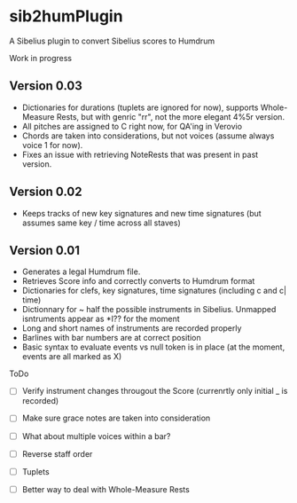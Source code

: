 # sib2humPlugin
A Sibelius plugin to convert Sibelius scores to Humdrum

Work in progress

## Version 0.03

* Dictionaries for durations (tuplets are ignored for now), supports Whole-Measure Rests, but with genric "rr", not the more elegant 4%5r version.
* All pitches are assigned to C right now, for QA'ing in Verovio
* Chords are taken into considerations, but not voices (assume always voice 1 for now).
* Fixes an issue with retrieving NoteRests that was present in past version.

## Version 0.02

* Keeps tracks of new key signatures and new time signatures (but assumes same key / time across all staves)

## Version 0.01

 * Generates a legal Humdrum file.
 * Retrieves Score info and correctly converts to Humdrum format
 * Dictionaries for clefs, key signatures, time signatures (including c and c| time)
 * Dictionnary for ~ half the possible instruments in Sibelius. Unmapped isntruments appear as \*I?? for the moment
 * Long and short names of instruments are recorded properly
 * Barlines with bar numbers are at correct position
 * Basic syntax to evaluate events vs null token is in place (at the moment, events are all marked as X)

ToDo
- [ ] Verify instrument changes througout the Score (currenrtly only initial _ is recorded)
- [ ] Make sure grace notes are taken into consideration
- [ ] What about multiple voices within a bar?
- [ ] Reverse staff order
- [ ] Tuplets
- [ ] Better way to deal with Whole-Measure Rests

